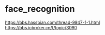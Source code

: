 # face_recognition
https://bbs.hassbian.com/thread-9947-1-1.html <br>
https://bbs.iobroker.cn/t/topic/3090

